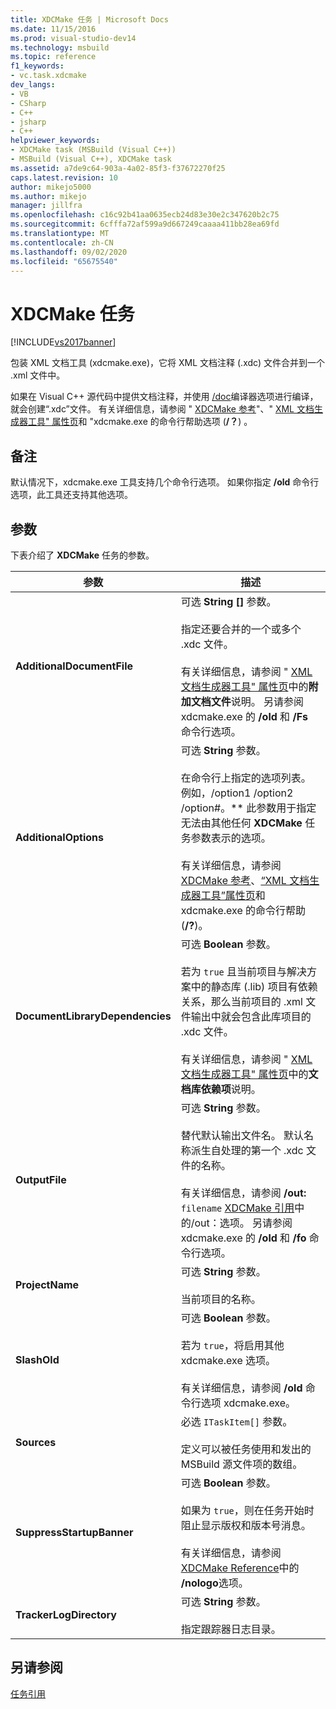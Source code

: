 ```yaml
---
title: XDCMake 任务 | Microsoft Docs
ms.date: 11/15/2016
ms.prod: visual-studio-dev14
ms.technology: msbuild
ms.topic: reference
f1_keywords:
- vc.task.xdcmake
dev_langs:
- VB
- CSharp
- C++
- jsharp
- C++
helpviewer_keywords:
- XDCMake task (MSBuild (Visual C++))
- MSBuild (Visual C++), XDCMake task
ms.assetid: a7de9c64-903a-4a02-85f3-f37672270f25
caps.latest.revision: 10
author: mikejo5000
ms.author: mikejo
manager: jillfra
ms.openlocfilehash: c16c92b41aa0635ecb24d83e30e2c347620b2c75
ms.sourcegitcommit: 6cfffa72af599a9d667249caaaa411bb28ea69fd
ms.translationtype: MT
ms.contentlocale: zh-CN
ms.lasthandoff: 09/02/2020
ms.locfileid: "65675540"
---
```

# <a name="xdcmake-task"></a>XDCMake 任务
[!INCLUDE[vs2017banner](../includes/vs2017banner.md)]

包装 XML 文档工具 (xdcmake.exe)，它将 XML 文档注释 (.xdc) 文件合并到一个 .xml 文件中。  
  
 如果在 Visual C++ 源代码中提供文档注释，并使用 [/doc](https://msdn.microsoft.com/library/b54f7e2c-f28f-4f46-9ed6-0db09be2cc63)编译器选项进行编译，就会创建“.xdc”文件。 有关详细信息，请参阅 " [XDCMake 参考](https://msdn.microsoft.com/library/14e65747-d000-4343-854b-8393bf01cbac)"、" [XML 文档生成器工具" 属性页](https://msdn.microsoft.com/library/645912b5-197a-4c36-ba58-64df09444ca0)和 "xdcmake.exe 的命令行帮助选项 (**/？**) 。  
  
## <a name="remarks"></a>备注  
 默认情况下，xdcmake.exe 工具支持几个命令行选项。 如果你指定 **/old** 命令行选项，此工具还支持其他选项。  
  
## <a name="parameters"></a>参数  
 下表介绍了 **XDCMake** 任务的参数。  
  
|参数|描述|  
|---------------|-----------------|  
|**AdditionalDocumentFile**|可选 **String []** 参数。<br /><br /> 指定还要合并的一个或多个 .xdc 文件。<br /><br /> 有关详细信息，请参阅 " [XML 文档生成器工具" 属性页](https://msdn.microsoft.com/library/645912b5-197a-4c36-ba58-64df09444ca0)中的**附加文档文件**说明。 另请参阅 xdcmake.exe 的 **/old** 和 **/Fs** 命令行选项。|  
|**AdditionalOptions**|可选 **String** 参数。<br /><br /> 在命令行上指定的选项列表。 例如，/option1 /option2 /option#。** 此参数用于指定无法由其他任何 **XDCMake** 任务参数表示的选项。<br /><br /> 有关详细信息，请参阅 [XDCMake 参考](https://msdn.microsoft.com/library/14e65747-d000-4343-854b-8393bf01cbac)、[“XML 文档生成器工具”属性页](https://msdn.microsoft.com/library/645912b5-197a-4c36-ba58-64df09444ca0)和 xdcmake.exe 的命令行帮助 (**/?**)。|  
|**DocumentLibraryDependencies**|可选 **Boolean** 参数。<br /><br /> 若为 `true` 且当前项目与解决方案中的静态库 (.lib) 项目有依赖关系，那么当前项目的 .xml 文件输出中就会包含此库项目的 .xdc 文件。<br /><br /> 有关详细信息，请参阅 " [XML 文档生成器工具" 属性页](https://msdn.microsoft.com/library/645912b5-197a-4c36-ba58-64df09444ca0)中的**文档库依赖项**说明。|  
|**OutputFile**|可选 **String** 参数。<br /><br /> 替代默认输出文件名。 默认名称派生自处理的第一个 .xdc 文件的名称。<br /><br /> 有关详细信息，请参阅 **/out:** `filename` [XDCMake 引用](https://msdn.microsoft.com/library/14e65747-d000-4343-854b-8393bf01cbac)中的/out：选项。 另请参阅 xdcmake.exe 的 **/old** 和 **/fo** 命令行选项。|  
|**ProjectName**|可选 **String** 参数。<br /><br /> 当前项目的名称。|  
|**SlashOld**|可选 **Boolean** 参数。<br /><br /> 若为 `true`，将启用其他 xdcmake.exe 选项。<br /><br /> 有关详细信息，请参阅 **/old** 命令行选项 xdcmake.exe。|  
|**Sources**|必选 `ITaskItem[]` 参数。<br /><br /> 定义可以被任务使用和发出的 MSBuild 源文件项的数组。|  
|**SuppressStartupBanner**|可选 **Boolean** 参数。<br /><br /> 如果为 `true`，则在任务开始时阻止显示版权和版本号消息。<br /><br /> 有关详细信息，请参阅[XDCMake Reference](https://msdn.microsoft.com/library/14e65747-d000-4343-854b-8393bf01cbac)中的 **/nologo**选项。|  
|**TrackerLogDirectory**|可选 **String** 参数。<br /><br /> 指定跟踪器日志目录。|  
  
## <a name="see-also"></a>另请参阅  
 [任务引用](../msbuild/msbuild-task-reference.md)
